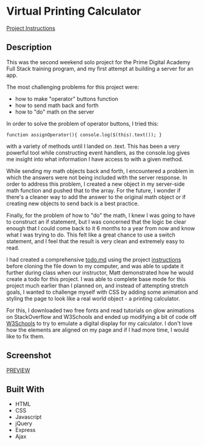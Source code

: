 # Virtual Printing Calculator

[Project Instructions](./INSTRUCTIONS.md)

## Description

This was the second weekend solo project for the Prime Digital Academy Full Stack training program, and my first attempt at building a server for an app.

The most challenging problems for this project were:
- how to make "operator" buttons function
- how to send math back and forth
- how to "do" math on the server 

In order to solve the problem of operator buttons, I tried this: 

`function assignOperator(){
    console.log($(this).text());
}`

with a variety of methods until I landed on .text. This has been a very powerful tool while constructing event handlers, as the console.log gives me insight into what information I have access to with a given method. 

While sending my math objects back and forth, I encountered a problem in which the answers were not being included with the server response. In order to address this problem, I created a new object in my server-side math function and pushed that to the array. For the future, I wonder if there's a cleaner way to add the answer to the original math object or if creating new objects to send back is a best practice.

Finally, for the problem of how to "do" the math, I knew I was going to have to construct an if statement, but I was concerned that the logic be clear enough that I could come back to it 6 months to a year from now and know what I was trying to do. This felt like a great chance to use a switch statement, and I feel that the result is very clean and extremely easy to read. 

I had created a comprehensive [todo.md](/todo.md) using the project [instructions](/INSTRUCTIONS.md) before cloning the file down to my computer, and was able to update it further during class when our instructor, Matt demonstrated how he would create a todo for this project. I was able to complete base mode for this project much earlier than I planned on, and instead of attempting stretch goals, I wanted to challenge myself with CSS by adding some animation and styling the page to look like a real world object - a printing calculator. 

For this, I downloaded two free fonts and read tutorials on glow animations on StackOverflow and W3Schools and ended up modifying a bit of code off [W3Schools](https://www.w3schools.com/howto/howto_css_glowing_text.asp) to try to emulate a digital display for my calculator. I don't love how the elements are aligned on my page and if I had more time, I would like to fix them. 

## Screenshot

[PREVIEW](/images/screenshot.png)

## Built With

- HTML
- CSS
- Javascript
- jQuery
- Express
- Ajax